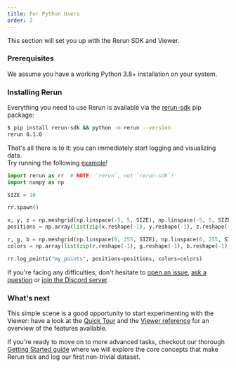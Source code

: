```yaml
---
title: For Python Users
order: 2
---
```


This section will set you up with the Rerun SDK and Viewer.

### Prerequisites

We assume you have a working Python 3.8+ installation on your system.

### Installing Rerun

Everything you need to use Rerun is available via the [rerun-sdk](https://pypi.org/project/rerun-sdk/) pip package:
```bash
$ pip install rerun-sdk && python -m rerun --version
rerun 0.1.0
```

That's all there is to it: you can immediately start logging and visualizing data.  
Try running the following [example](https://github.com/rerun-io/rerun/blob/97fc327322fdccbf3fceb30c27c54ab69e5da45f/examples/minimal/main.py)!
```python
import rerun as rr  # NOTE: `rerun`, not `rerun-sdk`!
import numpy as np

SIZE = 10

rr.spawn()

x, y, z = np.meshgrid(np.linspace(-5, 5, SIZE), np.linspace(-5, 5, SIZE), np.linspace(-5, 5, SIZE))
positions = np.array(list(zip(x.reshape(-1), y.reshape(-1), z.reshape(-1))))

r, g, b = np.meshgrid(np.linspace(0, 255, SIZE), np.linspace(0, 255, SIZE), np.linspace(0, 255, SIZE))
colors = np.array(list(zip(r.reshape(-1), g.reshape(-1), b.reshape(-1))), dtype=np.uint8)

rr.log_points("my_points", positions=positions, colors=colors)
```
<!-- TODO: s/my_points/cube_cloud

Once everything is set up properly, you'll be greeted with the [Rerun Viewer]():
![intro users - result](/docs-media/intro_users1_result.png)
<!-- TODO: real screenshot on a mac -->

If you're facing any difficulties, don't hesitate to [open an issue](https://github.com/rerun-io/rerun/issues/new/choose), [ask a question](https://github.com/rerun-io/rerun/discussions) or [join the Discord server](https://discord.com/invite/rerun).

### What's next

This simple scene is a good opportunity to start experimenting with the Viewer: have a look at the [Quick Tour](getting-started/quick-tour) and the [Viewer reference](reference/viewer/overview) for an overview of the features available.

If you're ready to move on to more advanced tasks, checkout our thorough [Getting Started guide](logging-python) where we will explore the core concepts that make Rerun tick and log our first non-trivial dataset.
